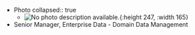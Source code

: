 - Photo
  collapsed:: true
	- ![No photo description available.](https://scontent-jnb1-1.xx.fbcdn.net/v/t39.30808-6/291579424_5272984462789911_4422931581938300009_n.jpg?_nc_cat=110&ccb=1-7&_nc_sid=09cbfe&_nc_eui2=AeEEQnjdGOQMdTd9B9iA5gkcWrJIBJ9eEZNaskgEn14Rk_uiWjlwfZ8pgzzJ7wEyuJgrN6yA0xTLjTDqQGh07vFx&_nc_ohc=lKBHXI8JE-QAX-JnQwV&_nc_ht=scontent-jnb1-1.xx&oh=00_AfAfL0OLQvb0wypxg3KASf0jyecZaG8N9g-l7Le6k64QzQ&oe=63FBB0CA){:height 247, :width 165}
- Senior Manager, Enterprise Data - Domain Data Management